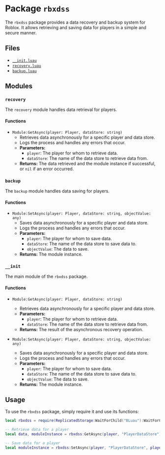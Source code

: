 # Package `rbxdss`

The `rbxdss` package provides a data recovery and backup system for Roblox. It allows retrieving and saving data for players in a simple and secure manner.

## Files

- [`__init.luau`](../../ReplicatedStorage/BLuau/Lib/rbxdss/__init.luau)
- [`recovery.luau`](../../ReplicatedStorage/BLuau/Lib/rbxdss/recovery.luau)
- [`backup.luau`](../../ReplicatedStorage/BLuau/Lib/rbxdss/backup.luau)

## Modules

### `recovery`

The `recovery` module handles data retrieval for players.

#### Functions

- `Module:GetAsync(player: Player, dataStore: string)`
  - Retrieves data asynchronously for a specific player and data store.
  - Logs the process and handles any errors that occur.
  - **Parameters:**
    - `player`: The player for whom to retrieve data.
    - `dataStore`: The name of the data store to retrieve data from.
  - **Returns:** The data retrieved and the module instance if successful, or `nil` if an error occurred.

### `backup`

The `backup` module handles data saving for players.

#### Functions

- `Module:SetAsync(player: Player, dataStore: string, objectValue: any)`
  - Saves data asynchronously for a specific player and data store.
  - Logs the process and handles any errors that occur.
  - **Parameters:**
    - `player`: The player for whom to save data.
    - `dataStore`: The name of the data store to save data to.
    - `objectValue`: The data to save.
  - **Returns:** The module instance.

### `__init`

The main module of the `rbxdss` package.

#### Functions

- `Module:GetAsync(player: Player, dataStore: string)`
  - Retrieves data asynchronously for a specific player and data store.
  - **Parameters:**
    - `player`: The player for whom to retrieve data.
    - `dataStore`: The name of the data store to retrieve data from.
  - **Returns:** The result of the asynchronous recovery operation.

- `Module:SetAsync(player: Player, dataStore: string, objectValue: any)`
  - Saves data asynchronously for a specific player and data store.
  - Logs the process and handles any errors that occur.
  - **Parameters:**
    - `player`: The player for whom to save data.
    - `dataStore`: The name of the data store to save data to.
    - `objectValue`: The data to save.
  - **Returns:** The module instance.

## Usage

To use the `rbxdss` package, simply require it and use its functions:

```lua
local rbxdss = require(ReplicatedStorage:WaitForChild("BLuau"):WaitForChild("Lib"):WaitForChild("rbxdss").__init)

-- Retrieve data for a player
local data, moduleInstance = rbxdss:GetAsync(player, "PlayerDataStore")

-- Save data for a player
local moduleInstance = rbxdss:SetAsync(player, "PlayerDataStore", playerData)